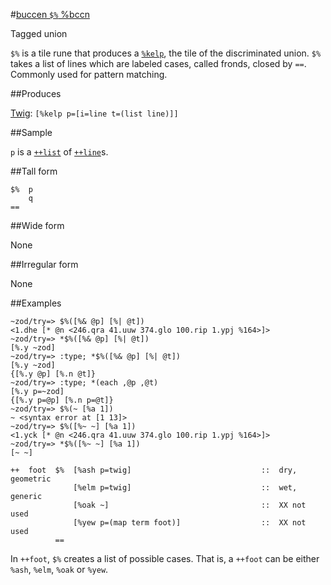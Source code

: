 #[buccen `$%` %bccn](#bccn)

Tagged union

`$%` is a tile rune that produces a [`%kelp`](), the tile of the discriminated union. `$%` takes a list of lines which are labeled cases, called fronds, closed by `==`. Commonly used for pattern matching.

##Produces

[Twig](): `[%kelp p=[i=line t=(list line)]]`

##Sample

`p` is a [`++list`]() of [`++line`]()s.

##Tall form

    $%  p
        q
    ==

##Wide form

None

##Irregular form

None

##Examples

    ~zod/try=> $%([%& @p] [%| @t])
    <1.dhe [* @n <246.qra 41.uuw 374.glo 100.rip 1.ypj %164>]>
    ~zod/try=> *$%([%& @p] [%| @t])
    [%.y ~zod]
    ~zod/try=> :type; *$%([%& @p] [%| @t])
    [%.y ~zod]
    {[%.y @p] [%.n @t]}
    ~zod/try=> :type; *(each ,@p ,@t)
    [%.y p=~zod]
    {[%.y p=@p] [%.n p=@t]}
    ~zod/try=> $%(~ [%a 1])
    ~ <syntax error at [1 13]>
    ~zod/try=> $%([%~ ~] [%a 1])
    <1.yck [* @n <246.qra 41.uuw 374.glo 100.rip 1.ypj %164>]>
    ~zod/try=> *$%([%~ ~] [%a 1])
    [~ ~]


```
++  foot  $%  [%ash p=twig]                             ::  dry, geometric
              [%elm p=twig]                             ::  wet, generic
              [%oak ~]                                  ::  XX not used
              [%yew p=(map term foot)]                  ::  XX not used
          ==
```

In `++foot`, `$%` creates a list of possible cases. That is, a `++foot` can be either `%ash`, `%elm`, `%oak` or `%yew`.

